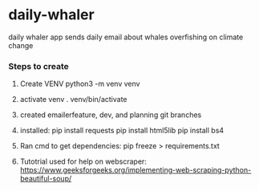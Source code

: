 # daily-whaler
daily whaler app sends daily email about whales overfishing on climate change

### Steps to create
1. Create VENV
python3 -m venv venv

2. activate venv
. venv/bin/activate                   

3. created emailerfeature, dev, and planning git branches

4. installed:
pip install requests
pip install html5lib
pip install bs4

5. Ran cmd to get dependencies:
pip freeze > requirements.txt

6. Tutotrial used for help on webscraper:
https://www.geeksforgeeks.org/implementing-web-scraping-python-beautiful-soup/
